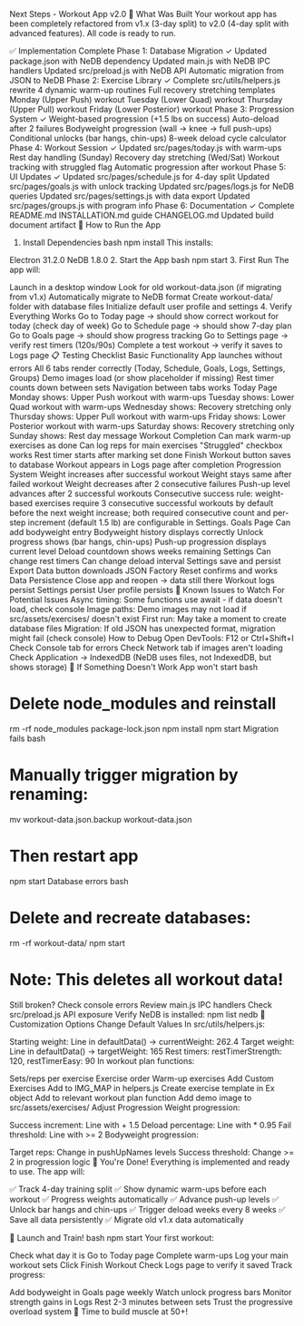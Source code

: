 Next Steps - Workout App v2.0
🎯 What Was Built
Your workout app has been completely refactored from v1.x (3-day split) to v2.0 (4-day split with advanced features). All code is ready to run.

✅ Implementation Complete
Phase 1: Database Migration ✓
 Updated package.json with NeDB dependency
 Updated main.js with NeDB IPC handlers
 Updated src/preload.js with NeDB API
 Automatic migration from JSON to NeDB
Phase 2: Exercise Library ✓
 Complete src/utils/helpers.js rewrite
 4 dynamic warm-up routines
 Full recovery stretching templates
 Monday (Upper Push) workout
 Tuesday (Lower Quad) workout
 Thursday (Upper Pull) workout
 Friday (Lower Posterior) workout
Phase 3: Progression System ✓
 Weight-based progression (+1.5 lbs on success)
 Auto-deload after 2 failures
 Bodyweight progression (wall → knee → full push-ups)
 Conditional unlocks (bar hangs, chin-ups)
 8-week deload cycle calculator
Phase 4: Workout Session ✓
 Updated src/pages/today.js with warm-ups
 Rest day handling (Sunday)
 Recovery day stretching (Wed/Sat)
 Workout tracking with struggled flag
 Automatic progression after workout
Phase 5: UI Updates ✓
 Updated src/pages/schedule.js for 4-day split
 Updated src/pages/goals.js with unlock tracking
 Updated src/pages/logs.js for NeDB queries
 Updated src/pages/settings.js with data export
 Updated src/pages/groups.js with program info
Phase 6: Documentation ✓
 Complete README.md
 INSTALLATION.md guide
 CHANGELOG.md
 Updated build document artifact
🚀 How to Run the App
1. Install Dependencies
bash
npm install
This installs:

Electron 31.2.0
NeDB 1.8.0
2. Start the App
bash
npm start
3. First Run
The app will:

Launch in a desktop window
Look for old workout-data.json (if migrating from v1.x)
Automatically migrate to NeDB format
Create workout-data/ folder with database files
Initialize default user profile and settings
4. Verify Everything Works
Go to Today page → should show correct workout for today (check day of week)
Go to Schedule page → should show 7-day plan
Go to Goals page → should show progress tracking
Go to Settings page → verify rest timers (120s/90s)
Complete a test workout → verify it saves to Logs page
📋 Testing Checklist
Basic Functionality
 App launches without errors
 All 6 tabs render correctly (Today, Schedule, Goals, Logs, Settings, Groups)
 Demo images load (or show placeholder if missing)
 Rest timer counts down between sets
 Navigation between tabs works
Today Page
 Monday shows: Upper Push workout with warm-ups
 Tuesday shows: Lower Quad workout with warm-ups
 Wednesday shows: Recovery stretching only
 Thursday shows: Upper Pull workout with warm-ups
 Friday shows: Lower Posterior workout with warm-ups
 Saturday shows: Recovery stretching only
 Sunday shows: Rest day message
Workout Completion
 Can mark warm-up exercises as done
 Can log reps for main exercises
 "Struggled" checkbox works
 Rest timer starts after marking set done
 Finish Workout button saves to database
 Workout appears in Logs page after completion
Progression System
 Weight increases after successful workout
 Weight stays same after failed workout
 Weight decreases after 2 consecutive failures
 Push-up level advances after 2 successful workouts
Consecutive success rule: weight-based exercises require 3 consecutive successful workouts by default before the next weight increase; both required consecutive count and per-step increment (default 1.5 lb) are configurable in Settings.
Goals Page
 Can add bodyweight entry
 Bodyweight history displays correctly
 Unlock progress shows (bar hangs, chin-ups)
 Push-up progression displays current level
 Deload countdown shows weeks remaining
Settings
 Can change rest timers
 Can change deload interval
 Settings save and persist
 Export Data button downloads JSON
 Factory Reset confirms and works
Data Persistence
 Close app and reopen → data still there
 Workout logs persist
 Settings persist
 User profile persists
🐛 Known Issues to Watch For
Potential Issues
Async timing: Some functions use await - if data doesn't load, check console
Image paths: Demo images may not load if src/assets/exercises/ doesn't exist
First run: May take a moment to create database files
Migration: If old JSON has unexpected format, migration might fail (check console)
How to Debug
Open DevTools: F12 or Ctrl+Shift+I
Check Console tab for errors
Check Network tab if images aren't loading
Check Application → IndexedDB (NeDB uses files, not IndexedDB, but shows storage)
🔧 If Something Doesn't Work
App won't start
bash
# Delete node_modules and reinstall
rm -rf node_modules package-lock.json
npm install
npm start
Migration fails
bash
# Manually trigger migration by renaming:
mv workout-data.json.backup workout-data.json
# Then restart app
npm start
Database errors
bash
# Delete and recreate databases:
rm -rf workout-data/
npm start
# Note: This deletes all workout data!
Still broken?
Check console errors
Review main.js IPC handlers
Check src/preload.js API exposure
Verify NeDB is installed: npm list nedb
📝 Customization Options
Change Default Values
In src/utils/helpers.js:

Starting weight: Line in defaultData() → currentWeight: 262.4
Target weight: Line in defaultData() → targetWeight: 165
Rest timers: restTimerStrength: 120, restTimerEasy: 90
In workout plan functions:

Sets/reps per exercise
Exercise order
Warm-up exercises
Add Custom Exercises
Add to IMG_MAP in helpers.js
Create exercise template in Ex object
Add to relevant workout plan function
Add demo image to src/assets/exercises/
Adjust Progression
Weight progression:

Success increment: Line with + 1.5
Deload percentage: Line with * 0.95
Fail threshold: Line with >= 2
Bodyweight progression:

Target reps: Change in pushUpNames levels
Success threshold: Change >= 2 in progression logic
🎉 You're Done!
Everything is implemented and ready to use. The app will:

✅ Track 4-day training split
✅ Show dynamic warm-ups before each workout
✅ Progress weights automatically
✅ Advance push-up levels
✅ Unlock bar hangs and chin-ups
✅ Trigger deload weeks every 8 weeks
✅ Save all data persistently
✅ Migrate old v1.x data automatically

🚀 Launch and Train!
bash
npm start
Your first workout:

Check what day it is
Go to Today page
Complete warm-ups
Log your main workout sets
Click Finish Workout
Check Logs page to verify it saved
Track progress:

Add bodyweight in Goals page weekly
Watch unlock progress bars
Monitor strength gains in Logs
Rest 2-3 minutes between sets
Trust the progressive overload system
💪 Time to build muscle at 50+!

